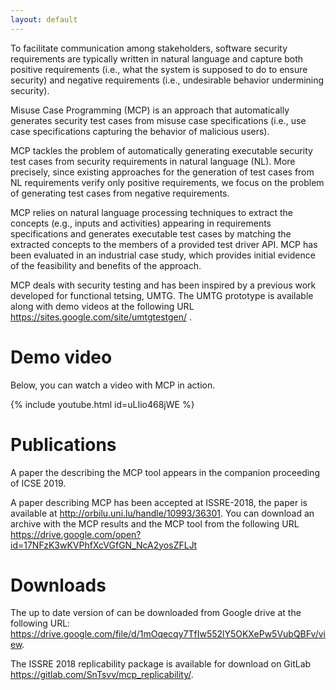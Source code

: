 ```yaml
---
layout: default
---
```


To facilitate communication among stakeholders, software security requirements are typically written in natural language and capture both positive requirements (i.e., what the system is supposed to do to ensure security) and negative requirements (i.e., undesirable behavior undermining security).

Misuse Case Programming (MCP) is an approach that automatically generates security test cases from misuse case specifications (i.e., use case specifications capturing the behavior of malicious users).

MCP tackles the problem of automatically generating executable security test cases from security requirements in natural language (NL). More precisely, since existing approaches for the generation of test cases from NL requirements verify only positive requirements, we focus on the problem of generating test cases from negative requirements.
 
MCP relies on natural language processing techniques to extract the concepts (e.g., inputs and activities) appearing in requirements specifications and generates executable test cases by matching the extracted concepts to the members of a provided test driver API. MCP has been evaluated in an industrial case study, which provides initial evidence of the feasibility and benefits of the approach.

MCP deals with security testing and has been inspired by a previous work developed for functional tetsing, UMTG. The UMTG prototype is available along with demo videos at the following URL https://sites.google.com/site/umtgtestgen/ .

# Demo video

Below, you can watch a video with MCP in action.

{% include youtube.html id=uLIio468jWE %}

# Publications

A paper the describing the MCP tool appears in the companion proceeding of ICSE 2019.

A paper describing MCP has been accepted at ISSRE-2018, the paper is available at http://orbilu.uni.lu/handle/10993/36301.
You can download an archive with the MCP results and the MCP tool from the following URL https://drive.google.com/open?id=17NFzK3wKVPhfXcVGfGN_NcA2yosZFLJt


# Downloads

The up to date version of can be downloaded from Google drive at the following URL: https://drive.google.com/file/d/1mOqecqy7TfIw552lY5OKXePw5VubQBFv/view.

The ISSRE 2018 replicability package is available for download on GitLab https://gitlab.com/SnTsvv/mcp_replicability/.









